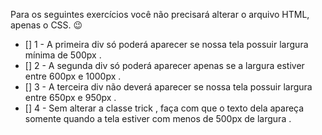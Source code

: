 Para os seguintes exercícios você não precisará alterar o arquivo HTML, apenas o CSS. 😉
- [] 1 - A primeira div só poderá aparecer se nossa tela possuir largura mínima de 500px .
- [] 2 - A segunda div só poderá aparecer apenas se a largura estiver entre 600px e 1000px .
- [] 3 - A terceira div não deverá aparecer se nossa tela possuir largura entre 650px e 950px .
- [] 4 - Sem alterar a classe trick , faça com que o texto dela apareça somente quando a tela estiver com menos de 500px de largura .
